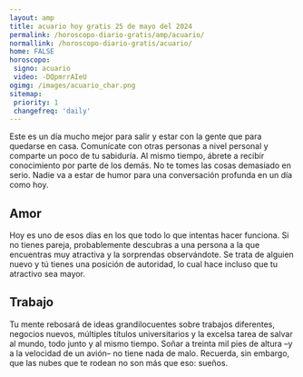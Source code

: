```yaml
---
layout: amp
title: acuario hoy gratis 25 de mayo del 2024 
permalink: /horoscopo-diario-gratis/amp/acuario/
normallink: /horoscopo-diario-gratis/acuario/
home: FALSE
horoscopo:
 signo: acuario
 video: -DQpmrrAIeU
ogimg: /images/acuario_char.png
sitemap:
 priority: 1
 changefreq: 'daily'
---
```



Este es un día mucho mejor para salir y estar con la gente que para quedarse en casa. Comunícate con otras personas a nivel personal y comparte un poco de tu sabiduría. Al mismo tiempo, ábrete a recibir conocimiento por parte de los demás. No te tomes las cosas demasiado en serio. Nadie va a estar de humor para una conversación profunda en un día como hoy.

## Amor

Hoy es uno de esos días en los que todo lo que intentas hacer funciona. Si no tienes pareja, probablemente descubras a una persona a la que encuentras muy atractiva y la sorprendas observándote. Se trata de alguien nuevo y tú tienes una posición de autoridad, lo cual hace incluso que tu atractivo sea mayor.

## Trabajo

Tu mente rebosará de ideas grandilocuentes sobre trabajos diferentes, negocios nuevos, múltiples títulos universitarios y la excelsa tarea de salvar al mundo, todo junto y al mismo tiempo. Soñar a treinta mil pies de altura –y a la velocidad de un avión– no tiene nada de malo. Recuerda, sin embargo, que las nubes que te rodean no son más que eso: sueños.